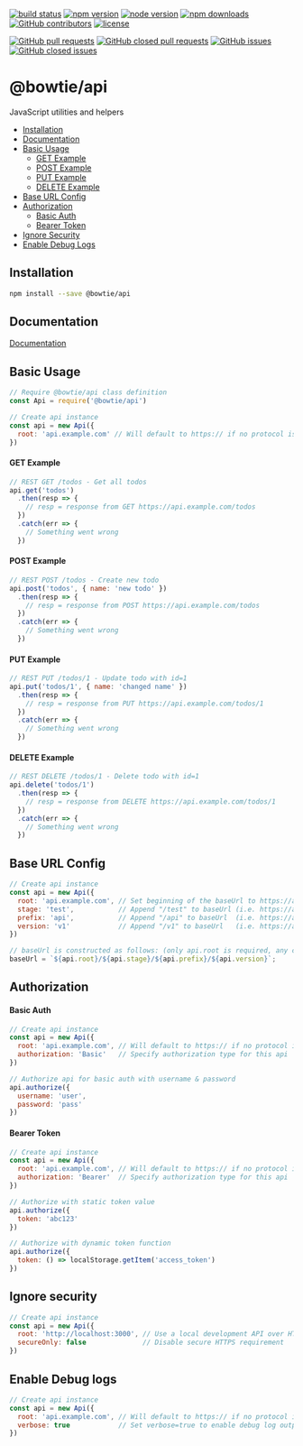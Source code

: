 [![build status](https://img.shields.io/travis/bowtie-co/node-api.svg?style=flat-square)](https://travis-ci.org/bowtie-co/node-api)
[![npm version](https://img.shields.io/npm/v/@bowtie/api.svg?style=flat-square)](https://www.npmjs.com/package/@bowtie/api)
[![node version](https://img.shields.io/node/v/@bowtie/api.svg?style=flat-square)](https://nodejs.org)
[![npm downloads](https://img.shields.io/npm/dt/@bowtie/api.svg?style=flat-square)](https://www.npmjs.com/package/@bowtie/api)
[![GitHub contributors](https://img.shields.io/github/contributors/bowtie-co/node-api.svg?style=flat-square)](https://github.com/bowtie-co/node-api/graphs/contributors)
[![license](https://img.shields.io/npm/l/@bowtie/api.svg?style=flat-square)](https://github.com/bowtie-co/node-api/blob/master/LICENSE)

[![GitHub pull requests](https://img.shields.io/github/issues-pr/bowtie-co/node-api.svg?style=flat-square)](https://github.com/bowtie-co/node-api/pulls)
[![GitHub closed pull requests](https://img.shields.io/github/issues-pr-closed/bowtie-co/node-api.svg?style=flat-square)](https://github.com/bowtie-co/node-api/pulls?utf8=%E2%9C%93&q=is%3Apr+is%3Aclosed+)
[![GitHub issues](https://img.shields.io/github/issues/bowtie-co/node-api.svg?style=flat-square)](https://github.com/bowtie-co/node-api/issues)
[![GitHub closed issues](https://img.shields.io/github/issues-closed/bowtie-co/node-api.svg?style=flat-square)](https://github.com/bowtie-co/node-api/issues?utf8=%E2%9C%93&q=is%3Aissue+is%3Aclosed+)

# @bowtie/api
JavaScript utilities and helpers

- [Installation](#installation)
- [Documentation](#documentation)
- [Basic Usage](#basic-usage)
  - [GET Example](#get-example)
  - [POST Example](#post-example)
  - [PUT Example](#put-example)
  - [DELETE Example](#delete-example)
- [Base URL Config](#base-url-config)
- [Authorization](#authorization)
  - [Basic Auth](#basic-auth)
  - [Bearer Token](#bearer-token)
- [Ignore Security](#ignore-security)
- [Enable Debug Logs](#enable-debug-logs)

## Installation

```bash
npm install --save @bowtie/api
```

## Documentation

[Documentation](https://bowtie-co.github.io/node-api)

## Basic Usage

```javascript
// Require @bowtie/api class definition
const Api = require('@bowtie/api')

// Create api instance
const api = new Api({
  root: 'api.example.com' // Will default to https:// if no protocol is provided here
})
```

#### GET Example

```javascript
// REST GET /todos - Get all todos
api.get('todos')
  .then(resp => {
    // resp = response from GET https://api.example.com/todos
  })
  .catch(err => {
    // Something went wrong
  })
```

#### POST Example

```javascript
// REST POST /todos - Create new todo
api.post('todos', { name: 'new todo' })
  .then(resp => {
    // resp = response from POST https://api.example.com/todos
  })
  .catch(err => {
    // Something went wrong
  })
```

#### PUT Example

```javascript
// REST PUT /todos/1 - Update todo with id=1
api.put('todos/1', { name: 'changed name' })
  .then(resp => {
    // resp = response from PUT https://api.example.com/todos/1
  })
  .catch(err => {
    // Something went wrong
  })
```

#### DELETE Example

```javascript
// REST DELETE /todos/1 - Delete todo with id=1
api.delete('todos/1')
  .then(resp => {
    // resp = response from DELETE https://api.example.com/todos/1
  })
  .catch(err => {
    // Something went wrong
  })
```

## Base URL Config

```javascript
// Create api instance
const api = new Api({
  root: 'api.example.com', // Set beginning of the baseUrl to https://api.example.com
  stage: 'test',           // Append "/test" to baseUrl (i.e. https://api.example.com/test)
  prefix: 'api',           // Append "/api" to baseUrl  (i.e. https://api.example.com/test/api)
  version: 'v1'            // Append "/v1" to baseUrl   (i.e. https://api.example.com/test/api/v1)
})

// baseUrl is constructed as follows: (only api.root is required, any combination of stage/prefix/version is allowed)
baseUrl = `${api.root}/${api.stage}/${api.prefix}/${api.version}`;
```

## Authorization

#### Basic Auth

```javascript
// Create api instance
const api = new Api({
  root: 'api.example.com', // Will default to https:// if no protocol is provided here
  authorization: 'Basic'   // Specify authorization type for this api
})

// Authorize api for basic auth with username & password
api.authorize({
  username: 'user',
  password: 'pass'
})
```

#### Bearer Token

```javascript
// Create api instance
const api = new Api({
  root: 'api.example.com', // Will default to https:// if no protocol is provided here
  authorization: 'Bearer'  // Specify authorization type for this api
})

// Authorize with static token value
api.authorize({
  token: 'abc123'
})

// Authorize with dynamic token function
api.authorize({
  token: () => localStorage.getItem('access_token')
})
```

## Ignore security

```javascript
// Create api instance
const api = new Api({
  root: 'http://localhost:3000', // Use a local development API over HTTP (not secure HTTPS)
  secureOnly: false              // Disable secure HTTPS requirement
})
```

## Enable Debug logs

```javascript
// Create api instance
const api = new Api({
  root: 'api.example.com', // Will default to https:// if no protocol is provided here
  verbose: true            // Set verbose=true to enable debug log output
})
```

